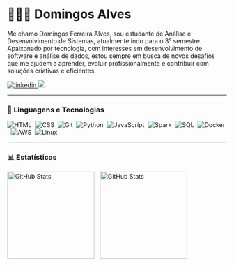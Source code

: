 # 👩🏻‍💻 Domingos Alves

Me chamo Domingos Ferreira Alves, sou estudante de Análise e Desenvolvimento de Sistemas, atualmente indo para o 3° semestre. Apaixonado por tecnologia, com interesses em desenvolvimento de software e análise de dados, estou sempre em busca de novos desafios que me ajudem a aprender, evoluir profissionalmente e contribuir com soluções criativas e eficientes.

<p align="left">
    <a href="https://www.linkedin.com/in/domingos-ferreira-alves-579368132/" target="_blank" rel="noopener noreferrer">
        <img 
            alt="linkedin" 
            src="https://img.shields.io/badge/LinkedIn-0077B5?style=for-the-badge&logo=linkedin&logoColor=white"
        />
    </a> 
    <a href = "mailto:contato.dfadomingos47@gmail.com">
        <img src="https://img.shields.io/badge/-Gmail-%23333?style=for-the-badge&logo=gmail&logoColor=white" target="_blank">
    </a>    
</p>

---

### 🤖 Linguagens e Tecnologias

![HTML](https://img.shields.io/badge/HTML5-E34F26?style=for-the-badge&logo=html5&logoColor=white)&nbsp;
![CSS](https://img.shields.io/badge/CSS3-1572B6?style=for-the-badge&logo=css3&logoColor=white)&nbsp;
![Git](https://img.shields.io/badge/GIT-E44C30?style=for-the-badge&logo=git&logoColor=white)&nbsp;
![Python](https://img.shields.io/badge/Python-14354C?style=for-the-badge&logo=python&logoColor=white)&nbsp;
![JavaScript](https://img.shields.io/badge/JavaScript-F7DF1E?style=for-the-badge&logo=javascript&logoColor=black)&nbsp;
![Spark](https://img.shields.io/badge/Apache_Spark-FFFFFF?style=for-the-badge&logo=apachespark&logoColor=#E35A16)&nbsp;
![SQL](https://img.shields.io/badge/Sqlite-003B57?style=for-the-badge&logo=sqlite&logoColor=white)&nbsp;
![Docker](https://img.shields.io/badge/Docker-2CA5E0?style=for-the-badge&logo=docker&logoColor=white)&nbsp;
![AWS](https://img.shields.io/badge/Amazon_AWS-FF9900?style=for-the-badge&logo=amazonaws&logoColor=white)&nbsp;
![Linux](https://img.shields.io/badge/Linux-FCC624?style=for-the-badge&logo=linux&logoColor=black)&nbsp;

---

### 📊 Estatísticas

<p>
  <img 
    align="left" 
    alt="GitHub Stats" 
    height="200" 
    style="padding-right: 10px;" 
    src="https://github-readme-stats-custom-five.vercel.app/api?username=dfadomingos&show_icons=true&theme=radical" 
  />

<img 
      align="left" 
      alt="GitHub Stats" 
      height="200" 
      src="https://github-readme-stats-custom-five.vercel.app/api/top-langs/?username=dfadomingos&show_icons=true&theme=radical&layout=compact" 
  />

</p>
